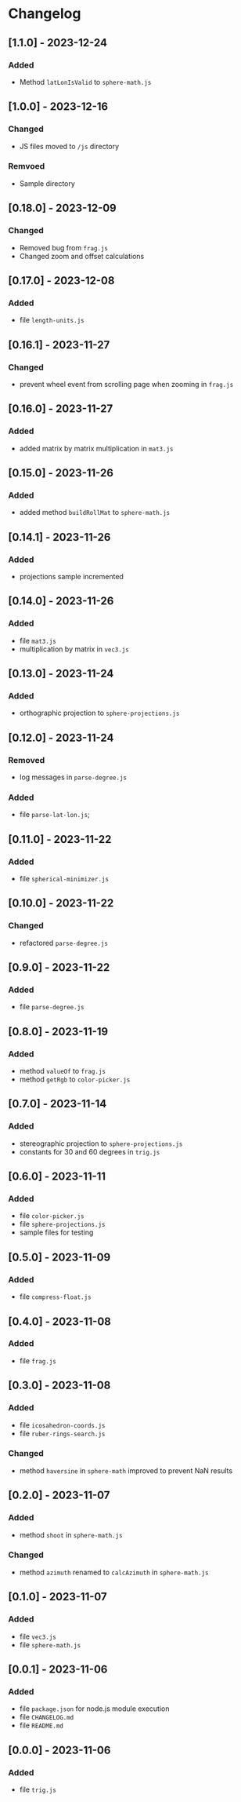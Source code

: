 # Changelog

## [1.1.0] - 2023-12-24
### Added
- Method `latLonIsValid` to `sphere-math.js`

## [1.0.0] - 2023-12-16
### Changed
- JS files moved to `/js` directory

### Remvoed
- Sample directory

## [0.18.0] - 2023-12-09
### Changed
- Removed bug from `frag.js`
- Changed zoom and offset calculations

## [0.17.0] - 2023-12-08
### Added
- file `length-units.js`

## [0.16.1] - 2023-11-27
### Changed
- prevent wheel event from scrolling page when zooming in `frag.js`

## [0.16.0] - 2023-11-27
### Added
- added matrix by matrix multiplication in `mat3.js`

## [0.15.0] - 2023-11-26
### Added
- added method `buildRollMat` to `sphere-math.js`

## [0.14.1] - 2023-11-26
### Added
- projections sample incremented

## [0.14.0] - 2023-11-26
### Added
- file `mat3.js`
- multiplication by matrix in `vec3.js`

## [0.13.0] - 2023-11-24
### Added
- orthographic projection to `sphere-projections.js`

## [0.12.0] - 2023-11-24
### Removed
- log messages in `parse-degree.js`

### Added
- file `parse-lat-lon.js`;

## [0.11.0] - 2023-11-22
### Added
- file `spherical-minimizer.js`

## [0.10.0] - 2023-11-22
### Changed
- refactored `parse-degree.js`

## [0.9.0] - 2023-11-22
### Added
- file `parse-degree.js`

## [0.8.0] - 2023-11-19
### Added
- method `valueOf` to `frag.js`
- method `getRgb` to `color-picker.js`

## [0.7.0] - 2023-11-14
### Added
- stereographic projection to `sphere-projections.js`
- constants for 30 and 60 degrees in `trig.js`

## [0.6.0] - 2023-11-11
### Added
- file `color-picker.js`
- file `sphere-projections.js`
- sample files for testing

## [0.5.0] - 2023-11-09
### Added
- file `compress-float.js`

## [0.4.0] - 2023-11-08
### Added
- file `frag.js`

## [0.3.0] - 2023-11-08
### Added
- file `icosahedron-coords.js`
- file `ruber-rings-search.js`

### Changed
- method `haversine` in `sphere-math` improved to prevent NaN results

## [0.2.0] - 2023-11-07
### Added
- method `shoot` in `sphere-math.js`

### Changed
- method `azimuth` renamed to `calcAzimuth` in `sphere-math.js`

## [0.1.0] - 2023-11-07
### Added
- file `vec3.js`
- file `sphere-math.js`

## [0.0.1] - 2023-11-06
### Added
- file `package.json` for node.js module execution
- file `CHANGELOG.md`
- file `README.md`

## [0.0.0] - 2023-11-06
### Added
- file `trig.js`
